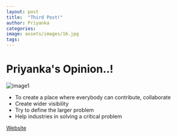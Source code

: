 ```yaml
---
layout: post
title:  "Third Post!"
author: Priyanka
categories:
image: assets/images/16.jpg
tags: 
---
```


# Priyanka's Opinion..!

![image1](https://github.com/waghaditya/emergency-ventilators/blob/gh-pages/assets/images/11.jpg)

* To create a place where everybody can contribute, collaborate
* Create wider visibility
* Try to define the larger problem
* Help industries in solving a critical problem

[Website](https://waghaditya.github.io/emergency-ventilators/index.html)
